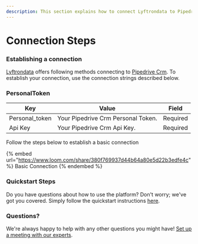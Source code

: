 ```yaml
---
description: This section explains how to connect Lyftrondata to Pipedrive Crm.
---
```


# Connection Steps

### Establishing a connection

[Lyftrondata](https://www.lyftrondata.com) offers following methods connecting to [Pipedrive Crm](https://www.lyftrondata.com/integration/sales-analytics/pipedrive/). To establish your connection, use the connection strings described below.

### PersonalToken&#x20;

| Key             | Value                              | Field    |
| --------------- | ---------------------------------- | -------- |
| Personal\_token | Your Pipedrive Crm Personal Token. | Required |
| Api Key         | Your Pipedrive Crm Api Key.        | Required |

Follow the steps below to establish a basic connection

{% embed url="https://www.loom.com/share/380f769937d44b64a80e5d22b3edfe4c" %}
Basic Connection
{% endembed %}

### Quickstart Steps

Do you have questions about how to use the platform? Don't worry; we've got you covered. Simply follow the quickstart instructions [here](./).

### Questions? <a href="#questions" id="questions"></a>

We're always happy to help with any other questions you might have! [Set up a meeting with our experts](https://www.lyftrondata.com/book-a-meeting/).
